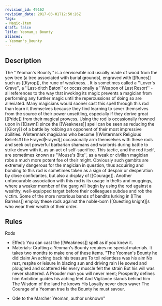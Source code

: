 ```yaml
---
revision_id: 49162
revision_date: 2017-03-01T12:50:26Z
Tags:
- Magic-Item
draft: false
Title: Yeoman_s Bounty
aliases:
- Yeoman's_Bounty
---
```

## Description
The ''Yeoman's Bounty'' is a serviceable rod usually made of wood from the yew tree (a tree associated with burial grounds), engraved with [[Runes]] such as [[Kyrop]], the rune of weakness. . It is sometimes called a ''Lover's Grave'', a ''Last-ditch Baton'' or occasionally a ''Weapon of Last Resort'' - all references to the way that invoking its magic prevents a magician from performing any further magic until the repercussions of doing so are alleviated. Many magicians would sooner cast this spell through this rod than learn it themselves because they find learning to sever themselves from the source of their power unsettling, especially if they derive great [[Pride]] from their magical prowess. Using the rod is occasionally frowned upon in [[Dawn]] since the [[Weakness]] spell can be seen as reducing the [[Glory]] of a battle by robbing an opponent of their most impressive abilities.
Wintermark magicians who become [[Wintermark Religious Beliefs#The Frayed|Frayed]] occasionally arm themselves with these rods and seek out powerful barbarian shamans and warlords during battle to strike down with it, as an act of self-sacrifice. This tactic, and the rod itself, are sometimes known as ''Mouse's Bite'', as a weak or civilian magician robs a much more potent foe of their might. Obviously such gambits are extremely dangerous for the magician in question, thus acquiring and bonding to this rod is sometimes taken as a sign of despair or desperation by close confidantes, but also a display of [[Courage]]. 
Another unfavourable association with this rod is its usage in thefts and muggings, where a weaker member of the gang will begin by using the rod against a wealthy, well-equipped target before their colleagues subdue and rob the victim. Some of the more notorious bands of bandits lurking in [[The Barrens]] employ these rods against the noble-born [[Questing knight]]s who wear their wealth of their order.
## Rules
Rods
* Effect: You can cast the [[Weakness]] spell as if you knew it.
* Materials: Crafting a Yeoman's Bounty requires no special materials. It takes two months to make one of these items.
"The Yeoman's Bounty he did claim
An aching back his treasure
To toil relentless was his aim
No rest, respite or leisure
In blazing sun and driving rain
He sowed and ploughed and scattered
His every muscle felt the strain
But his will was never shattered.
A Prouder man you will never meet;
Prosperity defines him
Ambition guides his aching feet
And Vigilance stands behind him
The Wisdom of the land he knows
His Loyalty never does waver
The Courage of a Yeoman true
Is the Bounty he must savour.
- Ode to the Marcher Yeoman, author unknown"